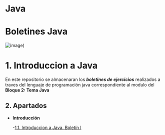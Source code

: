 # Java

# Boletines Java
![image](https://user-images.githubusercontent.com/49988347/214641263-6cffd8f8-efc7-44aa-bfb3-6047b6661cfd.png))

# **1. Introduccion a Java**

En este repositorio se almacenaran los **_boletines de ejercicios_** realizados a traves del lenguaje de programación java correspondiente al modulo del **Bloque 2: Tema Java**

## **2. Apartados**

- **Introducción**

  -[1.1. Introduccion a Java. Boletín I](https://github.com/migreydev/Java/tree/main/introduccion_java)
